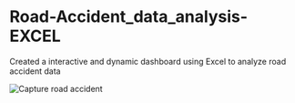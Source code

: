 # Road-Accident_data_analysis-EXCEL
Created a interactive and dynamic dashboard using Excel to analyze road accident data

![Capture road accident](https://user-images.githubusercontent.com/131655075/235615815-90f12eaf-e767-4e08-b9b5-1c0290ec5bbe.JPG)
